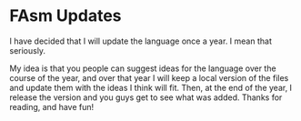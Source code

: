 # FAsm Updates

I have decided that I will update the language once a year. I mean that seriously.

My idea is that you people can suggest ideas for the language over the course of the year, and over that year I will keep a local version of the files and update them with the ideas I think will fit. Then, at the end of the year, I release the version and you guys get to see what was added. Thanks for reading, and have fun!